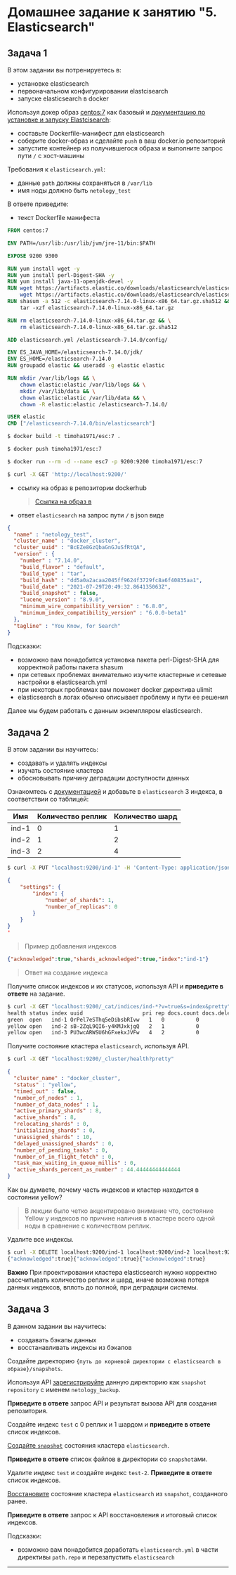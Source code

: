 # Домашнее задание к занятию "5. Elasticsearch"

## Задача 1

В этом задании вы потренируетесь в:
- установке elasticsearch
- первоначальном конфигурировании elastcisearch
- запуске elasticsearch в docker

Используя докер образ [centos:7](https://hub.docker.com/_/centos) как базовый и 
[документацию по установке и запуску Elastcisearch](https://www.elastic.co/guide/en/elasticsearch/reference/current/targz.html):

- составьте Dockerfile-манифест для elasticsearch
- соберите docker-образ и сделайте `push` в ваш docker.io репозиторий
- запустите контейнер из получившегося образа и выполните запрос пути `/` c хост-машины

Требования к `elasticsearch.yml`:
- данные `path` должны сохраняться в `/var/lib`
- имя ноды должно быть `netology_test`

В ответе приведите:
- текст Dockerfile манифеста
```dockerfile
FROM centos:7

ENV PATH=/usr/lib:/usr/lib/jvm/jre-11/bin:$PATH

EXPOSE 9200 9300

RUN yum install wget -y 
RUN yum install perl-Digest-SHA -y 
RUN yum install java-11-openjdk-devel -y 
RUN wget https://artifacts.elastic.co/downloads/elasticsearch/elasticsearch-7.14.0-linux-x86_64.tar.gz && \
    wget https://artifacts.elastic.co/downloads/elasticsearch/elasticsearch-7.14.0-linux-x86_64.tar.gz.sha512 
RUN shasum -a 512 -c elasticsearch-7.14.0-linux-x86_64.tar.gz.sha512 && \ 
    tar -xzf elasticsearch-7.14.0-linux-x86_64.tar.gz

RUN rm elasticsearch-7.14.0-linux-x86_64.tar.gz && \
    rm elasticsearch-7.14.0-linux-x86_64.tar.gz.sha512

ADD elasticsearch.yml /elasticsearch-7.14.0/config/

ENV ES_JAVA_HOME=/elasticsearch-7.14.0/jdk/
ENV ES_HOME=/elasticsearch-7.14.0
RUN groupadd elastic && useradd -g elastic elastic

RUN mkdir /var/lib/logs && \
    chown elastic:elastic /var/lib/logs && \
    mkdir /var/lib/data && \
    chown elastic:elastic /var/lib/data && \
    chown -R elastic:elastic /elasticsearch-7.14.0/

USER elastic
CMD ["/elasticsearch-7.14.0/bin/elasticsearch"]
```
```bash
$ docker build -t timoha1971/esc:7 .

$ docker push timoha1971/esc:7

$ docker run --rm -d --name esc7 -p 9200:9200 timoha1971/esc:7

$ curl -X GET 'http://localhost:9200/'
```
- ссылку на образ в репозитории dockerhub
  >[Ссылка на образ в](https://hub.docker.com/repository/docker/timoha1971/esc/general)

- ответ `elasticsearch` на запрос пути `/` в json виде
```json
{
  "name" : "netology_test",
  "cluster_name" : "docker_cluster",
  "cluster_uuid" : "BcEZe8GzQbaGnGJuSfRtQA",
  "version" : {
    "number" : "7.14.0",
    "build_flavor" : "default",
    "build_type" : "tar",
    "build_hash" : "dd5a0a2acaa2045ff9624f3729fc8a6f40835aa1",
    "build_date" : "2021-07-29T20:49:32.864135063Z",
    "build_snapshot" : false,
    "lucene_version" : "8.9.0",
    "minimum_wire_compatibility_version" : "6.8.0",
    "minimum_index_compatibility_version" : "6.0.0-beta1"
  },
  "tagline" : "You Know, for Search"
}
```
Подсказки:
- возможно вам понадобится установка пакета perl-Digest-SHA для корректной работы пакета shasum
- при сетевых проблемах внимательно изучите кластерные и сетевые настройки в elasticsearch.yml
- при некоторых проблемах вам поможет docker директива ulimit
- elasticsearch в логах обычно описывает проблему и пути ее решения

Далее мы будем работать с данным экземпляром elasticsearch.

## Задача 2

В этом задании вы научитесь:
- создавать и удалять индексы
- изучать состояние кластера
- обосновывать причину деградации доступности данных

Ознакомтесь с [документацией](https://www.elastic.co/guide/en/elasticsearch/reference/current/indices-create-index.html) 
и добавьте в `elasticsearch` 3 индекса, в соответствии со таблицей:

| Имя | Количество реплик | Количество шард |
|-----|-------------------|-----------------|
| ind-1| 0 | 1 |
| ind-2 | 1 | 2 |
| ind-3 | 2 | 4 |

```bash
$ curl -X PUT "localhost:9200/ind-1" -H 'Content-Type: application/json' -d'
```
```json
{
    "settings": {
        "index": {
            "number_of_shards": 1,
            "number_of_replicas": 0
        }
    }
}
'
```
  >Пример добавления индексов

```json
{"acknowledged":true,"shards_acknowledged":true,"index":"ind-1"}
```
  >Ответ на создание индекса
  
Получите список индексов и их статусов, используя API и **приведите в ответе** на задание.
```bash
$ curl -X GET "localhost:9200/_cat/indices/ind-*?v=true&s=index&pretty"
health status index uuid                   pri rep docs.count docs.deleted store.size pri.store.size
green  open   ind-1 OrPel7eSThq5eDibsbRIvw   1   0          0            0       208b           208b
yellow open   ind-2 sB-2ZqL9QI6-y4KMJxkjgQ   2   1          0            0       416b           416b
yellow open   ind-3 PU3wcARWSU6hGFxekxJVFw   4   2          0            0       832b           832b
```
Получите состояние кластера `elasticsearch`, используя API.
```bash
$ curl -X GET "localhost:9200/_cluster/health?pretty"
```
```json
{
  "cluster_name" : "docker_cluster",
  "status" : "yellow",
  "timed_out" : false,
  "number_of_nodes" : 1,
  "number_of_data_nodes" : 1,
  "active_primary_shards" : 8,
  "active_shards" : 8,
  "relocating_shards" : 0,
  "initializing_shards" : 0,
  "unassigned_shards" : 10,
  "delayed_unassigned_shards" : 0,
  "number_of_pending_tasks" : 0,
  "number_of_in_flight_fetch" : 0,
  "task_max_waiting_in_queue_millis" : 0,
  "active_shards_percent_as_number" : 44.44444444444444
}
```
Как вы думаете, почему часть индексов и кластер находится в состоянии yellow?
  >В лекции было четко акцентировано внимание что, состояние Yellow у индексов по причине наличия в кластере всего одной ноды в сравнение с количеством реплик.

Удалите все индексы.
```bash
$ curl -X DELETE localhost:9200/ind-1 localhost:9200/ind-2 localhost:9200/ind-3
{"acknowledged":true}{"acknowledged":true}{"acknowledged":true}
```
**Важно**
При проектировании кластера elasticsearch нужно корректно рассчитывать количество реплик и шард,
иначе возможна потеря данных индексов, вплоть до полной, при деградации системы.

## Задача 3

В данном задании вы научитесь:
- создавать бэкапы данных
- восстанавливать индексы из бэкапов

Создайте директорию `{путь до корневой директории с elasticsearch в образе}/snapshots`.

Используя API [зарегистрируйте](https://www.elastic.co/guide/en/elasticsearch/reference/current/snapshots-register-repository.html#snapshots-register-repository) 
данную директорию как `snapshot repository` c именем `netology_backup`.

**Приведите в ответе** запрос API и результат вызова API для создания репозитория.

Создайте индекс `test` с 0 реплик и 1 шардом и **приведите в ответе** список индексов.

[Создайте `snapshot`](https://www.elastic.co/guide/en/elasticsearch/reference/current/snapshots-take-snapshot.html) 
состояния кластера `elasticsearch`.

**Приведите в ответе** список файлов в директории со `snapshot`ами.

Удалите индекс `test` и создайте индекс `test-2`. **Приведите в ответе** список индексов.

[Восстановите](https://www.elastic.co/guide/en/elasticsearch/reference/current/snapshots-restore-snapshot.html) состояние
кластера `elasticsearch` из `snapshot`, созданного ранее. 

**Приведите в ответе** запрос к API восстановления и итоговый список индексов.

Подсказки:
- возможно вам понадобится доработать `elasticsearch.yml` в части директивы `path.repo` и перезапустить `elasticsearch`

---
